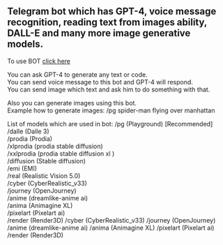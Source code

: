 ## Telegram bot which has GPT-4, voice message recognition, reading text from images ability, DALL-E and many more image generative models.

To use BOT [click here](https://t.me/julia_ai_assistant_bot)

You can ask GPT-4 to generate any text or code.  
You can send voice message to this bot and GPT-4 will respond.  
You can send image which text and ask him to do something with that. 

Also you can generate images using this bot.  
Example how to generate images: /pg spider-man flying over manhattan  

List of models which are used in bot: 
/pg (Playground) [Recommended]  
/dalle (Dalle 3)  
/prodia (Prodia)  
/xlprodia (prodia stable diffusion)  
/xxlprodia (prodia stable diffusion xl )  
/diffusion (Stable diffusion)  
/emi (EMI)  
/real (Realistic Vision 5.0)  
/cyber (CyberRealistic_v33)  
/journey (OpenJourney)  
/anime (dreamlike-anime ai)  
/anima (Animagine XL)  
/pixelart (Pixelart ai)  
/render (Render3D) 
/cyber (CyberRealistic_v33)
/journey (OpenJourney)
/anime (dreamlike-anime ai)
/anima (Animagine XL)
/pixelart (Pixelart ai)
/render (Render3D)
